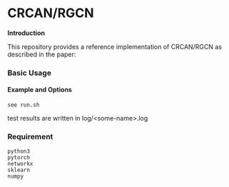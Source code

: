 # CRCAN/RGCN

**Introduction**

This repository provides a reference implementation of CRCAN/RGCN as described in the paper: <br>



### Basic Usage

#### Example and Options

```
see run.sh 
```


test results are written in log/\<some-name>.log




### Requirement
```
python3 
pytorch 
networkx 
sklearn 
numpy 
```

